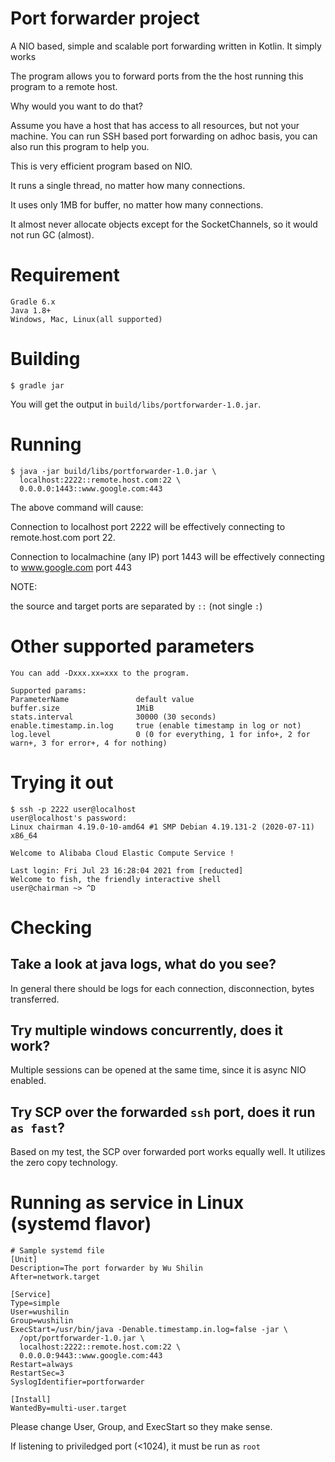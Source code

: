 # Port forwarder project
A NIO based, simple and scalable port forwarding written in Kotlin. It simply works

The program allows you to forward ports from the the host running this program to a remote host.

Why would you want to do that?

Assume you have a host that has access to all resources, but not your machine.
You can run SSH based port forwarding on adhoc basis, you can also run this program to help you.

This is very efficient program based on NIO.

It runs a single thread, no matter how many connections.

It uses only 1MB for buffer, no matter how many connections.

It almost never allocate objects except for the SocketChannels, so it would not run GC (almost).
# Requirement
```shell
Gradle 6.x
Java 1.8+
Windows, Mac, Linux(all supported)
```
# Building

```shell
$ gradle jar
```
You will get the output in `build/libs/portforwarder-1.0.jar`.

# Running
```shell
$ java -jar build/libs/portforwarder-1.0.jar \
  localhost:2222::remote.host.com:22 \
  0.0.0.0:1443::www.google.com:443
```
The above command will cause:

Connection to localhost port 2222 will be effectively connecting to remote.host.com port 22.

Connection to localmachine (any IP) port 1443 will be effectively connecting to www.google.com port 443

NOTE:

the source and target ports are separated by `::` (not single `:`)

# Other supported parameters
```shell
You can add -Dxxx.xx=xxx to the program.

Supported params:
ParameterName               default value
buffer.size                 1MiB
stats.interval              30000 (30 seconds)
enable.timestamp.in.log     true (enable timestamp in log or not)
log.level                   0 (0 for everything, 1 for info+, 2 for warn+, 3 for error+, 4 for nothing)
```
# Trying it out
```shell
$ ssh -p 2222 user@localhost
user@localhost's password:
Linux chairman 4.19.0-10-amd64 #1 SMP Debian 4.19.131-2 (2020-07-11) x86_64

Welcome to Alibaba Cloud Elastic Compute Service !

Last login: Fri Jul 23 16:28:04 2021 from [reducted]
Welcome to fish, the friendly interactive shell
user@chairman ~> ^D

```
# Checking
## Take a look at java logs, what do you see?
In general there should be logs for each connection, disconnection, bytes transferred.

## Try multiple windows concurrently, does it work?
Multiple sessions can be opened at the same time, since it is async NIO enabled.

## Try SCP over the forwarded `ssh` port, does it run `as fast`?
Based on my test, the SCP over forwarded port works equally well.
It utilizes the zero copy technology.

# Running as service in Linux (systemd flavor)
```shell
# Sample systemd file
[Unit]
Description=The port forwarder by Wu Shilin
After=network.target

[Service]
Type=simple
User=wushilin
Group=wushilin
ExecStart=/usr/bin/java -Denable.timestamp.in.log=false -jar \
  /opt/portforwarder-1.0.jar \
  localhost:2222::remote.host.com:22 \
  0.0.0.0:9443::www.google.com:443
Restart=always
RestartSec=3
SyslogIdentifier=portforwarder

[Install]
WantedBy=multi-user.target
```
Please change User, Group, and ExecStart so they make sense.

If listening to priviledged port (<1024), it must be run as `root`
